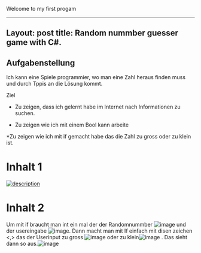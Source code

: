 Welcome to my first progam

---
Layout: post
title: Random nummber guesser game with C#.
---
## Aufgabenstellung
Ich kann eine Spiele programmier, wo man eine Zahl heraus finden muss und durch Tppis an die Lösung kommt.

Ziel

* Zu zeigen, dass ich gelernt habe im Internet nach Informationen zu suchen.

* Zu zeigen wie ich mit einem Bool kann arbeite

*Zu zeigen wie ich mit if gemacht habe das die Zahl zu gross oder zu klein ist.




# Inhalt 1

[![description](http://img.youtube.com/vi/MtC5P71g8kQ/0.jpg)](https://www.youtube.com/watch?v=MtC5P71g8kQ)

# Inhalt 2
Um  mit if braucht man int ein mal der der Randomnummber ![image](https://user-images.githubusercontent.com/89087875/134175954-ef84725e-6f28-41b3-9ea3-0f72b2b1b51d.png)
 und der usereingabe ![image](https://user-images.githubusercontent.com/89087875/134176085-0caead37-31d3-42de-8627-a24092169d51.png). Dann macht man mit If einfach mit disen zeichen <,> das der Userinput zu gross ![image](https://user-images.githubusercontent.com/89087875/134176850-f2f93c31-083f-4df0-be3d-19cfe7014360.png)
oder zu klein![image](https://user-images.githubusercontent.com/89087875/134176696-4b5716de-c7c1-447d-8215-e2f7203b3206.png)
. Das sieht dann so aus.![image](https://user-images.githubusercontent.com/89087875/134176394-32f1b9e1-9cbb-4d29-bd77-05aae793234f.png)

